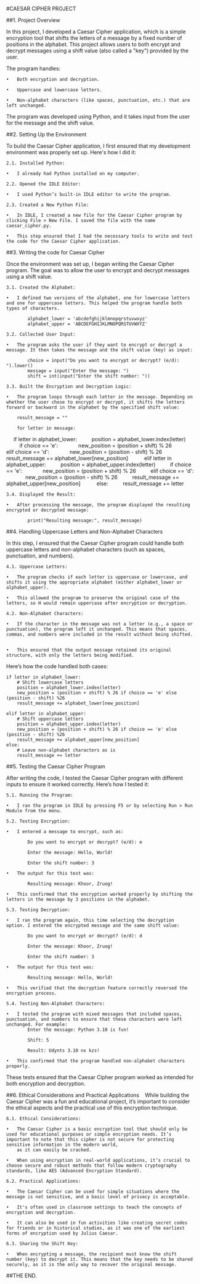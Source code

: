 #CAESAR CIPHER PROJECT

##1. Project Overview

In this project, I developed a Caesar Cipher application, which is a simple encryption tool that shifts the letters of a message by a fixed number of positions in the alphabet. This project allows users to both encrypt and decrypt messages using a shift value (also called a "key") provided by the user.

The program handles:

	•	Both encryption and decryption.

	•	Uppercase and lowercase letters.

	•	Non-alphabet characters (like spaces, punctuation, etc.) that are left unchanged.

The program was developed using Python, and it takes input from the user for the message and the shift value.


##2. Setting Up the Environment

To build the Caesar Cipher application, I first ensured that my development environment was properly set up. Here's how I did it:

	2.1. Installed Python:

	•	I already had Python installed on my computer. 

	2.2. Opened the IDLE Editor:

	•	I used Python’s built-in IDLE editor to write the program. 

	2.3. Created a New Python File:

	•	In IDLE, I created a new file for the Caesar Cipher program by clicking File > New File. I saved the file with the name caesar_cipher.py.

	•	This step ensured that I had the necessary tools to write and test the code for the Caesar Cipher application.


##3. Writing the code for Caesar Cipher

Once the environment was set up, I began writing the Caesar Cipher program. The goal was to allow the user to encrypt and decrypt messages using a shift value.

	3.1. Created the Alphabet:

	•	I defined two versions of the alphabet, one for lowercase letters and one for uppercase letters. This helped the program handle both types of characters.

			alphabet_lower = 'abcdefghijklmnopqrstuvwxyz'
			alphabet_upper = 'ABCDEFGHIJKLMNOPQRSTUVWXYZ'

	3.2. Collected User Input:

	•	The program asks the user if they want to encrypt or decrypt a message. It then takes the message and the shift value (key) as input:

			choice = input("Do you want to encrypt or decrypt? (e/d): ").lower()
			message = input("Enter the message: ")
			shift = int(input("Enter the shift number: "))

	3.3. Built the Encryption and Decryption Logic:

	•	The program loops through each letter in the message. Depending on whether the user chose to encrypt or decrypt, it shifts the letters forward or backward in the alphabet by the specified shift value:

		result_message = ""

		for letter in message:
    			if letter in alphabet_lower:
        			position = alphabet_lower.index(letter)
        			if choice == 'e':
            				new_position = (position + shift) % 26
        			elif choice == 'd':
            				new_position = (position - shift) % 26
        			result_message += alphabet_lower[new_position]
    
    			elif letter in alphabet_upper:
        			position = alphabet_upper.index(letter)
        			if choice == 'e':
            				new_position = (position + shift) % 26
        			elif choice == 'd':
            				new_position = (position - shift) % 26
        			result_message += alphabet_upper[new_position]
    
    			else:
        			result_message += letter

	3.4. Displayed the Result:

	•	After processing the message, the program displayed the resulting encrypted or decrypted message:

			print("Resulting message:", result_message)



##4. Handling Uppercase Letters and Non-Alphabet Characters

In this step, I ensured that the Caesar Cipher program could handle both uppercase letters and non-alphabet characters (such as spaces, punctuation, and numbers).

	4.1. Uppercase Letters:

	•	The program checks if each letter is uppercase or lowercase, and shifts it using the appropriate alphabet (either alphabet_lower or alphabet_upper).

	•	This allowed the program to preserve the original case of the letters, so H would remain uppercase after encryption or decryption.

	4.2. Non-Alphabet Characters:

	•	If the character in the message was not a letter (e.g., a space or punctuation), the program left it unchanged. This means that spaces, commas, and numbers were included in the result without being shifted.


	•	This ensured that the output message retained its original structure, with only the letters being modified.

Here’s how the code handled both cases:

	if letter in alphabet_lower:
	    # Shift lowercase letters
	    position = alphabet_lower.index(letter)
	    new_position = (position + shift) % 26 if choice == 'e' else (position - shift) %26
	    result_message += alphabet_lower[new_position]

	elif letter in alphabet_upper:
	    # Shift uppercase letters
	    position = alphabet_upper.index(letter)
	    new_position = (position + shift) % 26 if choice == 'e' else (position - shift) %26
	    result_message += alphabet_upper[new_position]
	else:
	    # Leave non-alphabet characters as is
	    result_message += letter


##5. Testing the Caesar Cipher Program 

After writing the code, I tested the Caesar Cipher program with different inputs to ensure it worked correctly. Here’s how I tested it:

	5.1. Running the Program:

	•	I ran the program in IDLE by pressing F5 or by selecting Run > Run Module from the menu.

	5.2. Testing Encryption:

	•	I entered a message to encrypt, such as:

			Do you want to encrypt or decrypt? (e/d): e

			Enter the message: Hello, World!

			Enter the shift number: 3

	•	The output for this test was:

			Resulting message: Khoor, Zruog!

	•	This confirmed that the encryption worked properly by shifting the letters in the message by 3 positions in the alphabet.

	5.3. Testing Decryption:

	•	I ran the program again, this time selecting the decryption option. I entered the encrypted message and the same shift value:

			Do you want to encrypt or decrypt? (e/d): d
	
			Enter the message: Khoor, Zruog!

			Enter the shift number: 3

	•	The output for this test was:

			Resulting message: Hello, World!

	•	This verified that the decryption feature correctly reversed the encryption process.

	5.4. Testing Non-Alphabet Characters:

	•	I tested the program with mixed messages that included spaces, punctuation, and numbers to ensure that these characters were left unchanged. For example:  
			Enter the message: Python 3.10 is fun!

			Shift: 5

			Result: Udynts 3.10 nx kzs!

	•	This confirmed that the program handled non-alphabet characters properly.

These tests ensured that the Caesar Cipher program worked as intended for both encryption and decryption.


##6. Ethical Considerations and Practical Applications 
 
While building the Caesar Cipher was a fun and educational project, it’s important to consider the ethical aspects and the practical use of this encryption technique.

	6.1. Ethical Considerations:

	•	The Caesar Cipher is a basic encryption tool that should only be used for educational purposes or simple encryption needs. It’s important to note that this cipher is not secure for protecting sensitive information in the modern world, 
		as it can easily be cracked.

	•	When using encryption in real-world applications, it’s crucial to choose secure and robust methods that follow modern cryptography standards, like AES (Advanced Encryption Standard).

	6.2. Practical Applications:

	•	The Caesar Cipher can be used for simple situations where the message is not sensitive, and a basic level of privacy is acceptable.

	•	It's often used in classroom settings to teach the concepts of encryption and decryption.

	•	It can also be used in fun activities like creating secret codes for friends or in historical studies, as it was one of the earliest forms of encryption used by Julius Caesar.

	6.3. Sharing the Shift Key:

	•	When encrypting a message, the recipient must know the shift number (key) to decrypt it. This means that the key needs to be shared securely, as it is the only way to recover the original message.


##THE END.
